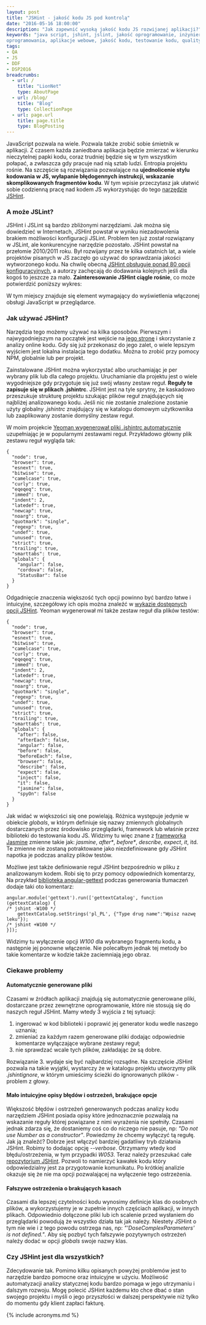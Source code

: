 ```yaml
---
layout: post
title: "JSHint - jakość kodu JS pod kontrolą"
date: "2016-05-16 18:00:00"
description: "Jak zapewnić wysoką jakość kodu JS rozwijanej aplikacji?"
keywords: "java script, jshint, jslint, jakość oprogramowanie, inżynieria 
oprogramowania, aplikacje webowe, jakość kodu, testowanie kodu, quality assurance"
tags:
- QA
- JS
- DDF
- DSP2016
breadcrumbs:
  - url: /
    title: "LionNet"
    type: AboutPage
  - url: /blog/
    title: "Blog"
    type: CollectionPage
  - url: page.url
    title: page.title
    type: BlogPosting
---
```


JavaScript pozwala na wiele. Pozwala także zrobić sobie śmietnik w aplikacji.
Z czasem każda zaniedbana aplikacja będzie zmierzać w kierunku nieczytelnej papki
kodu, coraz trudniej będzie się w tym wszystkim połapać, a zwłaszcza gdy pracuje 
nad nią sztab ludzi. Entropia projektu rośnie. Na szczęście są rozwiązania 
pozwalające na **ujednolicenie stylu kodowania w JS, wyłapanie błędogennych 
instrukcji, wskazanie skomplikowanych fragmentów kodu**. W tym wpisie przeczytasz 
jak ułatwić sobie codzienną pracę nad kodem JS wykorzystując do tego [narzędzie 
JSHint][1].

### A może JSLint?

JSHint i JSLint są bardzo zbliżonymi narzędziami. Jak można się dowiedzieć w 
Internetach, JSHint powstał w wyniku niezadowolenia brakiem możliwości konfiguracji
JSLint. Problem ten już został rozwiązany w JSLint, ale konkurencyjne narzędzie
pozostało. JSHint powstał na przełomie 2010/2011 roku. Był rozwijany przez te 
kilka ostatnich lat, a wiele projektów pisanych w JS zaczęło go używać do 
sprawdzania jakości wytworzonego kodu. Na chwilę obecną [JSHint obsługuje ponad 
80 opcji konfiguracyjnych][2], a autorzy zachęcają do dodawania kolejnych jeśli 
dla kogoś to jeszcze za mało. **Zainteresowanie JSHint ciągle rośnie**, co może 
potwierdzić poniższy wykres:

<noscript>
W tym miejscy znajduje się element wymagający do wyświetlenia włączonej obsługi 
JavaScript w przeglądarce.
</noscript>
<script type="text/javascript" src="//www.google.pl/trends/embed.js?hl=pl&q=jslint,+jshint&cid=TIMESERIES_GRAPH_0&export=5&w=600&h=330"></script>

### Jak używać JSHint?

Narzędzia tego możemy używać na kilka sposobów. Pierwszym i najwygodniejszym na
początek jest wejście na [jego stronę][1] i skorzystanie z analizy online kodu.
Gdy się już przekonasz do jego zalet, o wiele lepszym wyjściem jest lokalna 
instalacja tego dodatku. Można to zrobić przy pomocy NPM, globalnie lub per 
projekt.

Zainstalowane JSHint można wykorzystać albo uruchamiając je per wybrany plik lub
dla całego projektu. Uruchamianie dla projektu jest o wiele wygodniejsze gdy 
przygotuje się już swój własny zestaw reguł. **Reguły te zapisuje się w plikach
.jshintrc**. JSHint jest na tyle sprytny, że kaskadowo przeszukuje strukturę 
projektu szukając plików reguł znajdujących się najbliżej analizowanego kodu.
Jeśli nic nie zostanie znalezione zostanie użyty globalny *.jshintrc* znajdujący 
się w katalogu domowym użytkownika lub zaaplikowany zostanie domyślny zestaw reguł.

W moim projekcie [Yeoman wygenerował pliki .jshintrc automatycznie][4] uzupełniając 
je w popularnymi zestawami reguł. Przykładowo główny plik zestawu reguł wygląda 
tak:

    {
      "node": true,
      "browser": true,
      "esnext": true,
      "bitwise": true,
      "camelcase": true,
      "curly": true,
      "eqeqeq": true,
      "immed": true,
      "indent": 2,
      "latedef": true,
      "newcap": true,
      "noarg": true,
      "quotmark": "single",
      "regexp": true,
      "undef": true,
      "unused": true,
      "strict": true,
      "trailing": true,
      "smarttabs": true,
      "globals": {
        "angular": false,
        "cordova": false,
        "StatusBar": false
      }
    }

Odgadnięcie znaczenia większość tych opcji powinno być bardzo łatwe i intuicyjne,
szczegółowy ich opis można znaleźć w [wykazie dostępnych opcji JSHint][2]. Yeoman
wygenerował mi także zestaw reguł dla plików testów:

    {
      "node": true,
      "browser": true,
      "esnext": true,
      "bitwise": true,
      "camelcase": true,
      "curly": true,
      "eqeqeq": true,
      "immed": true,
      "indent": 2,
      "latedef": true,
      "newcap": true,
      "noarg": true,
      "quotmark": "single",
      "regexp": true,
      "undef": true,
      "unused": true,
      "strict": true,
      "trailing": true,
      "smarttabs": true,
      "globals": {
        "after": false,
        "afterEach": false,
        "angular": false,
        "before": false,
        "beforeEach": false,
        "browser": false,
        "describe": false,
        "expect": false,
        "inject": false,
        "it": false,
        "jasmine": false,
        "spyOn": false
      }
    }

Jak widać w większości się one powielają. Różnica występuje jedynie w obiekcie 
*globals*, w którym definiuje się nazwy zmiennych globalnych dostarczanych przez
środowisko przeglądarki, framework lub właśnie przez biblioteki do testowania
kodu JS. Widzimy tu więc znane z [frameworka Jasmine][5] zmienne takie jak:
*jasmine*, *after\**, *before\**, *describe*, *expect*, *it*, itd. Te zmienne nie 
zostaną potraktowane jako niezdefiniowane gdy JSHint napotka je podczas analizy 
plików testów.

Możliwe jest także definiowanie reguł JSHint bezpośrednio w pliku z analizowanym 
kodem. Robi się to przy pomocy odpowiednich komentarzy, Na przykład [biblioteka 
angular-gettext][3] podczas generowania tłumaczeń dodaje taki oto komentarz:

    angular.module('gettext').run(['gettextCatalog', function (gettextCatalog) {
    /* jshint -W100 */
        gettextCatalog.setStrings('pl_PL', {"Type drug name":"Wpisz nazwę leku"});
    /* jshint +W100 */
    }]);

Widzimy tu wyłączenie opcji *W100* dla wybranego fragmentu kodu, a następnie jej
ponowne włączenie. Nie polecałbym jednak tej metody bo takie komentarze w kodzie
także zaciemniają jego obraz.

### Ciekawe problemy

#### Automatycznie generowane pliki

Czasami w źródłach aplikacji znajdują się automatycznie generowane pliki, 
dostarczane przez zewnętrzne oprogramowanie, które nie stosują się do naszych 
reguł JSHint. Mamy wtedy 3 wyjścia z tej sytuacji:

1. ingerować w kod biblioteki i poprawić jej generator kodu wedle naszego uznania;
2. zmieniać za każdym razem generowane pliki dodając odpowiednie komentarze wyłączające
wybrane zestawy reguł;
3. nie sprawdzać wcale tych plików, zakładając że są dobre.

Rozwiązanie 3. wydaje się być najbardziej rozsądne. Na szczęście JSHint pozwala
na takie wyjątki, wystarczy że w katalogu projektu utworzymy plik *.jshintignore*,
w którym umieścimy ścieżki do ignorowanych plików - problem z głowy.

#### Mało intuicyjne opisy błędów i ostrzeżeń, brakujące opcje

Większość błędów i ostrzeżeń generowanych podczas analizy kodu narzędziem JSHint
posiada opisy które jednoznacznie pozwalają na wskazanie reguły której powiązane
z nimi wyrażenia nie spełniły. Czasami jednak zdarza się, że dostaniemy coś co do 
niczego nie pasuje, np: *"Do not use Number as a constructor"*. Powiedzmy że chcemy
wyłączyć tą regułę. Jak ją znaleźć? Dobrze jest włączyć bardziej gadatliwy tryb
działania JSHint. Robimy to dodając opcję *--verbose*. Otrzymamy wtedy kod 
błędu/ostrzeżenia, w tym przypadki *W053*. Teraz należy przeszukać całe [repozytorium
JSHint][6]. Pozwoli to namierzyć kawałek kodu który odpowiedzialny jest za 
przygotowanie komunikatu. Po krótkiej analizie okazuje się że nie ma opcji 
pozwalającej na wyłączenie tego ostrzeżenia.

#### Fałszywe ostrzeżenia o brakujących kasach

Czasami dla lepszej czytelności kodu wynosimy definicje klas do osobnych plików,
a wykorzystujemy je w zupełnie innych częściach aplikacji, w innych plikach.
Odpowiednio dołączone pliki lub ich scalenie przed wysłaniem do przeglądarki 
powodują że wszystko działa tak jak należy. Niestety JSHint o tym nie wie i z 
tego powodu ostrzega nas, np: *"'DoseComplexParameters' is not defined."*. Aby 
się pozbyć tych fałszywie pozytywnych ostrzeżeń należy dodać w opcji *globals*
swoje nazwy klas.

### Czy JSHint jest dla wszystkich?

Zdecydowanie tak. Pomimo kilku opisanych powyżej problemów jest to narzędzie 
bardzo pomocne oraz intuicyjne w użyciu. Możliwość automatyzacji analizy statycznej 
kodu bardzo pomaga w jego utrzymaniu i dalszym rozwoju. Mogę polecić JSHint każdemu
kto chce dbać o stan swojego projektu i myśli o jego przyszłości w dalszej
perspektywie niż tylko do momentu gdy klient zapłaci fakturę.

[1]: http://jshint.com
[2]: http://jshint.com/docs/options/
[3]: {{site.url}}/2016/04/26/i18n-z-angularjs-gettext.html
[4]: {{site.url}}/2016/03/03/yeoman-idziemy-na-front.html
[5]: {{site.url}}/2016/03/07/zapach-jasminu.html
[6]: https://github.com/jshint/jshint

{% include acronyms.md %}